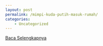 ```yaml
---
layout: post
permalink: /mimpi-kuda-putih-masuk-rumah/
categories:
    - Uncategorized
---
```


[Baca Selengkapnya](/10)